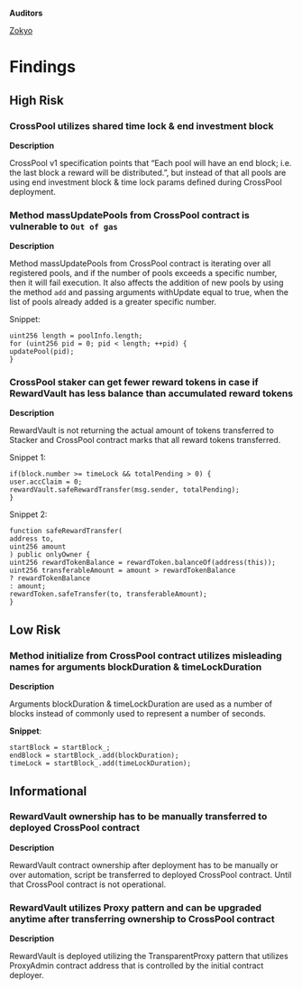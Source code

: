 **Auditors**

[Zokyo](https://x.com/zokyo_io)

# Findings

## High Risk

### CrossPool utilizes shared time lock & end investment block

**Description**

CrossPool v1 specification points that “Each pool will have an end block; i.e. the last block
a reward will be distributed.”, but instead of that all pools are using end investment block &
time lock params defined during CrossPool deployment.

### Method massUpdatePools from CrossPool contract is vulnerable to `Out of gas`

**Description**


Method massUpdatePools from CrossPool contract is iterating over all registered pools, and if
the number of pools exceeds a specific number, then it will fail execution. It also affects the
addition of new pools by using the method `add` and passing arguments withUpdate equal
to true, when the list of pools already added is a greater specific number.

Snippet:
```solidity
uint256 length = poolInfo.length;
for (uint256 pid = 0; pid < length; ++pid) {
updatePool(pid);
}
```

### CrossPool staker can get fewer reward tokens in case if RewardVault has less balance than accumulated reward tokens

**Description**

RewardVault is not returning the actual amount of tokens transferred to Stacker and
CrossPool contract marks that all reward tokens transferred.


Snippet 1:
```solidity
if(block.number >= timeLock && totalPending > 0) {
user.accClaim = 0;
rewardVault.safeRewardTransfer(msg.sender, totalPending);
}
```
Snippet 2:
```solidity
function safeRewardTransfer(
address to,
uint256 amount
) public onlyOwner {
uint256 rewardTokenBalance = rewardToken.balanceOf(address(this));
uint256 transferableAmount = amount > rewardTokenBalance
? rewardTokenBalance
: amount;
rewardToken.safeTransfer(to, transferableAmount);
}
```

## Low Risk

### Method initialize from CrossPool contract utilizes misleading names for arguments blockDuration & timeLockDuration

**Description**

Arguments blockDuration & timeLockDuration are used as a number of blocks instead of
commonly used to represent a number of seconds.

**Snippet**:
```solidity
startBlock = startBlock_;
endBlock = startBlock_.add(blockDuration);
timeLock = startBlock_.add(timeLockDuration);
```

## Informational

### RewardVault ownership has to be manually transferred to deployed CrossPool contract

**Description**

RewardVault contract ownership after deployment has to be manually or over automation,
script be transferred to deployed CrossPool contract. Until that CrossPool contract is not
operational.


### RewardVault utilizes Proxy pattern and can be upgraded anytime after transferring ownership to CrossPool contract

**Description**

RewardVault is deployed utilizing the TransparentProxy pattern that utilizes ProxyAdmin
contract address that is controlled by the initial contract deployer.
